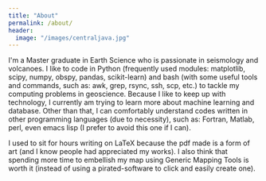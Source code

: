 ```yaml
---
title: "About"
permalink: /about/
header:
  image: "/images/centraljava.jpg"
---
```


I'm a Master graduate in Earth Science who is passionate in seismology and volcanoes. I like to code in Python (frequently used modules: matplotlib, scipy, numpy,  obspy, pandas, scikit-learn) and bash (with some useful tools and commands, such as: awk, grep, rsync, ssh, scp, etc.) to tackle my computing problems in geoscience. Because I like to keep up with technology, I currently am trying to learn more about machine learning and database. Other than that, I can comfortably understand codes written in other programming languages (due to necessity), such as: Fortran, Matlab, perl, even emacs lisp (I prefer to avoid this one if I can). 

I used to sit for hours writing on LaTeX because the pdf made is a form of art (and I know people had appreciated my works). I also think that spending more time to embellish my map using Generic Mapping Tools is worth it (instead of using a pirated-software to click and easily create one).



